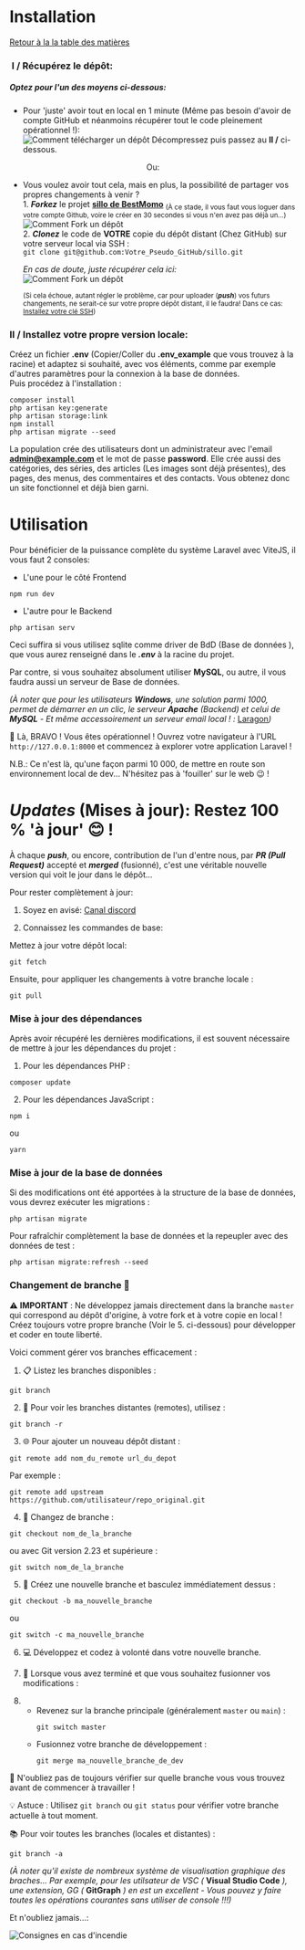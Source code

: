 # Installation

[Retour à la la table des matières](README.md)

### &nbsp;I / Récupérez le dépôt:

##### Optez pour l'un des moyens ci-dessous:

- Pour 'juste' avoir tout en local en 1 minute
  (Même pas besoin d'avoir de compte GitHub et néanmoins récupérer tout le code pleinement opérationnel !):<br>
  ![Comment télécharger un dépôt](../storage/app/public/imgs_doc/get_repository_by_zip.png)
  Décompressez puis passez au **II /** ci-dessous.
  
<p align="center">Ou:</p>

- Vous voulez avoir tout cela, mais en plus, la possibilité de partager vos propres changements à venir ?<br>
      1. ***Forkez*** le projet **[sillo **de** BestMomo](https://github.com/bestmomo/sillo)**
      <sub>(À ce stade, il vous faut vous loguer dans votre compte Github, voire le créer en 30 secondes si vous n'en avez pas déjà un...)</sub><br>
      ![Comment Fork un dépôt](../storage/app/public/imgs_doc/fork.png)<br>
      2. ***Clonez*** le code de **VOTRE** copie du dépôt distant (Chez GitHub) sur votre serveur local via SSH :<br>
    `git clone git@github.com:Votre_Pseudo_GitHub/sillo.git`<br>
    
    *En cas de doute, juste récupérer cela ici:*<br>
      ![Comment Fork un dépôt](../storage/app/public/imgs_doc/clone.png)<br>
    
    <sub>(Si cela échoue, autant régler le problème, car pour uploader (***push***) vos futurs changements, ne serait-ce sur votre propre dépôt distant, il le faudra! Dans ce cas: [Installez votre clé SSH](https://docs.github.com/fr/authentication/connecting-to-github-with-ssh/generating-a-new-ssh-key-and-adding-it-to-the-ssh-agent))</sub>
  
### II / Installez votre propre version locale: 

Créez un fichier **.env** (Copier/Coller du **.env_example** que vous trouvez à la racine) et adaptez si souhaité, avec vos éléments, comme par exemple d'autres paramètres pour la connexion à la base de données.<br>
Puis procédez à l'installation :<br>

  `composer install`<br>
  `php artisan key:generate`<br>
  `php artisan storage:link`<br>
  `npm install`<br>
  `php artisan migrate --seed`<br>
    
  La population crée des utilisateurs dont un administrateur avec l'email **admin@example.com** et le mot de passe **password**. Elle crée aussi des catégories, des séries, des articles (Les images sont déjà présentes), des pages, des menus, des commentaires et des contacts. Vous obtenez donc un site fonctionnel et déjà bien garni.
  
# Utilisation

Pour bénéficier de la puissance complète du système Laravel avec ViteJS, il vous faut 2 consoles:

- L'une pour le côté Frontend

```
npm run dev
```

- L'autre pour le Backend

```
php artisan serv 
```

Ceci suffira si vous utilisez sqlite comme driver de BdD (Base de données ), que vous aurez renseigné dans le ***.env*** à la racine du projet.

Par contre, si vous souhaitez absolument utiliser **MySQL**, ou autre, il vous faudra aussi un serveur de Base de données.

*(À noter que pour les utilisateurs **Windows**, une solution parmi 1000, permet de démarrer en un clic, le serveur **Apache** (Backend) et celui de **MySQL** - *Et même accessoirement un serveur email local !* :* [Laragon](https://laragon.org/download/)*)*

🎉 Là, BRAVO ! Vous êtes opérationnel ! Ouvrez votre navigateur à l'URL `http://127.0.0.1:8000` et commencez à explorer votre application Laravel !

N.B.: Ce n'est là, qu'une façon parmi 10 000, de mettre en route son environnement local de dev... N'hésitez pas à 'fouiller' sur le web 😉 !

  
# *Updates* (Mises à jour): Restez 100 % 'à jour' 😊 !

À chaque ***push***, ou encore, contribution de l'un d'entre nous, par ***PR (Pull Request)*** accepté et ***merged*** (fusionné), c'est une véritable nouvelle version qui voit le jour dans le dépôt...

Pour rester complètement à jour:

1) Soyez en avisé: [Canal discord](https://discord.com/channels/423853760939556865/1253369416477835307)
   
2) Connaissez les commandes de base:

Mettez à jour votre dépôt local:
```
git fetch
```

Ensuite, pour appliquer les changements à votre branche locale :
```
git pull
```

### Mise à jour des dépendances

Après avoir récupéré les dernières modifications, il est souvent nécessaire de mettre à jour les dépendances du projet :

1. Pour les dépendances PHP :
```
composer update
```

2. Pour les dépendances JavaScript :
```
npm i
```
ou
```
yarn
```

### Mise à jour de la base de données

Si des modifications ont été apportées à la structure de la base de données, vous devrez exécuter les migrations :

```
php artisan migrate
```

Pour rafraîchir complètement la base de données et la repeupler avec des données de test :

```
php artisan migrate:refresh --seed
```

### Changement de branche 🌿

⚠️ **IMPORTANT** : Ne développez jamais directement dans la branche `master` qui correspond au dépôt d'origine, à votre fork et à votre copie en local ! Créez toujours votre propre branche (Voir le 5. ci-dessous) pour développer et coder en toute liberté.

Voici comment gérer vos branches efficacement :

1. 📋 Listez les branches disponibles :
```
git branch
```

2. 🔗 Pour voir les branches distantes (remotes), utilisez :
```
git branch -r
```

3. 🌐 Pour ajouter un nouveau dépôt distant :
```
git remote add nom_du_remote url_du_depot
```
Par exemple :
```
git remote add upstream https://github.com/utilisateur/repo_original.git
```

4. 🔀 Changez de branche :
```
git checkout nom_de_la_branche
```
ou avec Git version 2.23 et supérieure :
```
git switch nom_de_la_branche
```

5. 🌱 Créez une nouvelle branche et basculez immédiatement dessus :
```
git checkout -b ma_nouvelle_branche
```
ou
```
git switch -c ma_nouvelle_branche
```

6. 💻 Développez et codez à volonté dans votre nouvelle branche.

7. 🔄 Lorsque vous avez terminé et que vous souhaitez fusionner vos modifications :
8. 
   - Revenez sur la branche principale (généralement `master` ou `main`) :
     ```
     git switch master
     ```
   - Fusionnez votre branche de développement :
     ```
     git merge ma_nouvelle_branche_de_dev
     ```

🚨 N'oubliez pas de toujours vérifier sur quelle branche vous vous trouvez avant de commencer à travailler !

💡 Astuce : Utilisez `git branch` ou `git status` pour vérifier votre branche actuelle à tout moment.

📚 Pour voir toutes les branches (locales et distantes) :
```
git branch -a
```
*(À noter qu'il existe de nombreux système de visualisation graphique des braches... Par exemple, pour les utilsateur de VSC (* **Visual Studio Code** *), une extension, GG (* **GitGraph** *) en est un excellent - Vous pouvez y faire toutes les opérations courantes sans utiliser de console !!!)*

Et n'oubliez jamais...:

![Consignes en cas d'incendie](/storage/photos/2024/git_important.jpg "Le Git est Important")
